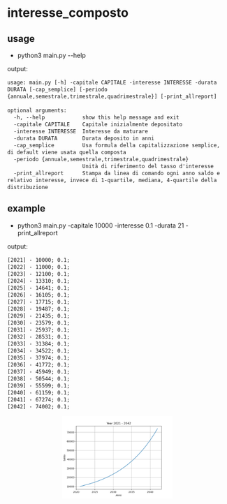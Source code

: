 # interesse_composto

## usage ##

 - python3 main.py --help

output:
```
usage: main.py [-h] -capitale CAPITALE -interesse INTERESSE -durata DURATA [-cap_semplice] [-periodo {annuale,semestrale,trimestrale,quadrimestrale}] [-print_allreport]

optional arguments:
  -h, --help            show this help message and exit
  -capitale CAPITALE    Capitale inizialmente depositato
  -interesse INTERESSE  Interesse da maturare
  -durata DURATA        Durata deposito in anni
  -cap_semplice         Usa formula della capitalizzazione semplice, di default viene usata quella composta
  -periodo {annuale,semestrale,trimestrale,quadrimestrale}
                        Unità di riferimento del tasso d'interesse
  -print_allreport      Stampa da linea di comando ogni anno saldo e relativo interesse, invece di 1-quartile, mediana, 4-quartile della distribuzione
```


## example ##
 - python3 main.py -capitale 10000 -interesse 0.1 -durata 21 -print_allreport

output:
```
[2021] - 10000; 0.1;
[2022] - 11000; 0.1;
[2023] - 12100; 0.1;
[2024] - 13310; 0.1;
[2025] - 14641; 0.1;
[2026] - 16105; 0.1;
[2027] - 17715; 0.1;
[2028] - 19487; 0.1;
[2029] - 21435; 0.1;
[2030] - 23579; 0.1;
[2031] - 25937; 0.1;
[2032] - 28531; 0.1;
[2033] - 31384; 0.1;
[2034] - 34522; 0.1;
[2035] - 37974; 0.1;
[2036] - 41772; 0.1;
[2037] - 45949; 0.1;
[2038] - 50544; 0.1;
[2039] - 55599; 0.1;
[2040] - 61159; 0.1;
[2041] - 67274; 0.1;
[2042] - 74002; 0.1;
```

<p align="center"><img src="./output_2021_2042.png" width="50%" height="50%"></p>


